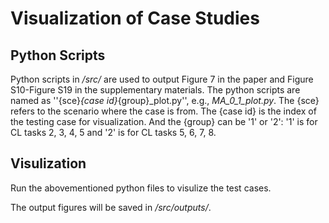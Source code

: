 # Visualization of Case Studies
## Python Scripts
Python scripts in _/src/_ are used to output Figure 7 in the paper and Figure S10-Figure S19 in the supplementary materials.
The python scripts are named as ''{sce}_{case id}_{group}_plot.py'', e.g., _MA_0_1_plot.py_. The {sce} refers to the scenario where the case is from. The {case id} is the index of the testing case for visualization. And the {group} can be '1' or '2': '1' is for CL tasks 2, 3, 4, 5 and '2' is for CL tasks 5, 6, 7, 8.

## Visulization
Run the abovementioned python files to visulize the test cases.

The output figures will be saved in _/src/outputs/_.

